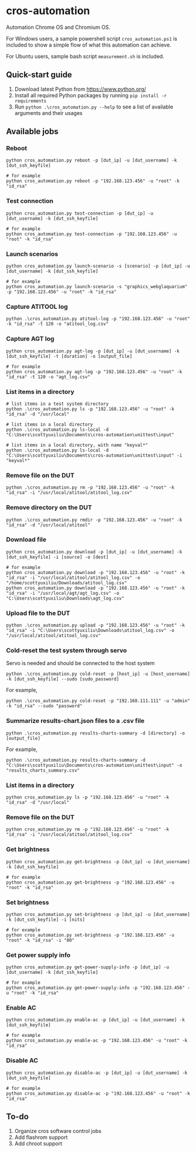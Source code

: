 # cros-automation
Automation Chrome OS and Chromium OS.

For Windows users, a sample powershell script `cros_automation.ps1` is included to show a simple flow of what this automation can achieve.

For Ubuntu users, sample bash script `measurement.sh` is included.


<!-- ## Pre-requisites
1.   `cros_sdk` should already be set up on a host system. `cros_sdk` guide: https://chromium.googlesource.com/chromiumos/docs/+/main/developer_guide.md
2.   `autotest` should be launched at least once. This way, `/usr/local/autotest` directory is set up on the test system. A sample scenario to run using `autotest` is shown here: https://chromium.googlesource.com/chromiumos/third_party/autotest/+/refs/heads/master/client/site_tests/power_LoadTest/README.md -->

## Quick-start guide
1.   Download latest Python from https://www.python.org/
1.   Install all required Python packages by running `pip install -r requirements`
2.   Run `python .\cros_automation.py --help` to see a list of available arguments and their usages


## Available jobs

### Reboot

```
python cros_automation.py reboot -p [dut_ip] -u [dut_username] -k [dut_ssh_keyfile]

# for example
python cros_automation.py reboot -p "192.168.123.456" -u "root" -k "id_rsa"
```

### Test connection
```
python cros_automation.py test-connection -p [dut_ip] -u [dut_username] -k [dut_ssh_keyfile]

# for example
python cros_automation.py test-connection -p "192.168.123.456" -u "root" -k "id_rsa"
```

### Launch scenarios

```
python cros_automation.py launch-scenario -s [scenario] -p [dut_ip] -u [dut_username] -k [dut_ssh_keyfile]

# for example
python cros_automation.py launch-scenario -s "graphics_webglaquarium" -p "192.168.123.456" -u "root" -k "id_rsa"
```

### Capture ATITOOL log

```
python .\cros_automation.py atitool-log -p "192.168.123.456" -u "root" -k "id_rsa" -t 120 -o "atitool_log.csv"
```

### Capture AGT log

```
python cros_automation.py agt-log -p [dut_ip] -u [dut_username] -k [dut_ssh_keyfile] -t [duration] -o [output_file]

# for example
python cros_automation.py agt-log -p "192.168.123.456" -u "root" -k "id_rsa" -t 120 -o "agt_log.csv"
```

### List items in a directory

```
# list items in a test system directory
python .\cros_automation.py ls -p "192.168.123.456" -u "root" -k "id_rsa" -d "/usr/local"

# list items in a local directory
python .\cros_automation.py ls-local -d "C:\Users\scottyuxiliu\Documents\cros-automation\unittest\input"

# list items in a local directory, with name "keyval*"
python .\cros_automation.py ls-local -d "C:\Users\scottyuxiliu\Documents\cros-automation\unittest\input" -i "keyval*"
```

### Remove file on the DUT

```
python .\cros_automation.py rm -p "192.168.123.456" -u "root" -k "id_rsa" -i "/usr/local/atitool/atitool_log.csv"
```

### Remove directory on the DUT

```
python .\cros_automation.py rmdir -p "192.168.123.456" -u "root" -k "id_rsa" -d "/usr/local/atitool"
```


### Download file
```
python cros_automation.py download -p [dut_ip] -u [dut_username] -k [dut_ssh_keyfile] -i [source] -o [dest]

# for example
python cros_automation.py download -p "192.168.123.456" -u "root" -k "id_rsa" -i "/usr/local/atitool/atitool_log.csv" -o "/home/scottyuxiliu/Downloads/atitool_log.csv"
python cros_automation.py download -p "192.168.123.456" -u "root" -k "id_rsa" -i "/usr/local/agt/agt_log.csv" -o "C:\Users\scottyuxiliu\Downloads\agt_log.csv"
```

### Upload file to the DUT

```
python .\cros_automation.py upload -p "192.168.123.456" -u "root" -k "id_rsa" -i "C:\Users\scottyuxiliu\Downloads\atitool_log.csv" -o "/usr/local/atitool/atitool_log.csv"
```


### Cold-reset the test system through servo

Servo is needed and should be connected to the host system

```
python .\cros_automation.py cold-reset -p [host_ip] -u [host_username] -k [dut_ssh_keyfile] --sudo [sudo_password]
```

For example,

```
python .\cros_automation.py cold-reset -p "192.168.111.111" -u "admin" -k "id_rsa" --sudo "password"
```

### Summarize results-chart.json files to a .csv file

```
python .\cros_automation.py results-charts-summary -d [directory] -o [output_file]
```

For example,

```
python .\cros_automation.py results-charts-summary -d "C:\Users\scottyuxiliu\Documents\cros-automation\unittest\input" -o "results_charts_summary.csv"
```



### List items in a directory


```
python cros_automation.py ls -p "192.168.123.456" -u "root" -k "id_rsa" -d "/usr/local"
```


### Remove file on the DUT

```
python cros_automation.py rm -p "192.168.123.456" -u "root" -k "id_rsa" -i "/usr/local/atitool/atitool_log.csv"
```

### Get brightness
```
python cros_automation.py get-brightness -p [dut_ip] -u [dut_username] -k [dut_ssh_keyfile]

# for example
python cros_automation.py get-brightness -p "192.168.123.456" -u "root" -k "id_rsa"
```

### Set brightness
```
python cros_automation.py set-brightness -p [dut_ip] -u [dut_username] -k [dut_ssh_keyfile] -i [nits]

# for example
python cros_automation.py set-brightness -p "192.168.123.456" -u "root" -k "id_rsa" -i "80"
```

### Get power supply info
```
python cros_automation.py get-power-supply-info -p [dut_ip] -u [dut_username] -k [dut_ssh_keyfile]

# for example
python cros_automation.py get-power-supply-info -p "192.168.123.456" -u "root" -k "id_rsa"
```

### Enable AC
```
python cros_automation.py enable-ac -p [dut_ip] -u [dut_username] -k [dut_ssh_keyfile]

# for example
python cros_automation.py enable-ac -p "192.168.123.456" -u "root" -k "id_rsa"
```

### Disable AC
```
python cros_automation.py disable-ac -p [dut_ip] -u [dut_username] -k [dut_ssh_keyfile]

# for example
python cros_automation.py disable-ac -p "192.168.123.456" -u "root" -k "id_rsa"
```


## To-do
1.   Organize cros software control jobs
2.   Add flashrom support
3.   Add chroot support